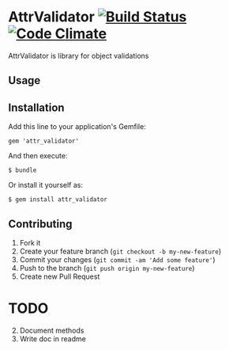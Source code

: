 # AttrValidator [![Build Status](https://travis-ci.org/AlbertGazizov/attr_validator.png)](https://travis-ci.org/AlbertGazizov/attr_validator) [![Code Climate](https://codeclimate.com/github/AlbertGazizov/attr_validator.png)](https://codeclimate.com/github/AlbertGazizov/attr_validator)


AttrValidator is library for object validations

## Usage

## Installation

Add this line to your application's Gemfile:

    gem 'attr_validator'

And then execute:

    $ bundle

Or install it yourself as:

    $ gem install attr_validator

## Contributing

1. Fork it
2. Create your feature branch (`git checkout -b my-new-feature`)
3. Commit your changes (`git commit -am 'Add some feature'`)
4. Push to the branch (`git push origin my-new-feature`)
5. Create new Pull Request

# TODO
2. Document methods
3. Write doc in readme
